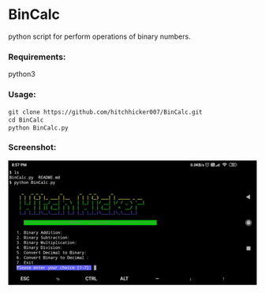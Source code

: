 # BinCalc
python script for perform operations of binary numbers.

### Requirements:
python3

### Usage:
```
git clone https://github.com/hitchhicker007/BinCalc.git
cd BinCalc
python BinCalc.py
```

### Screenshot:
![DEMO](ss.jpeg)
